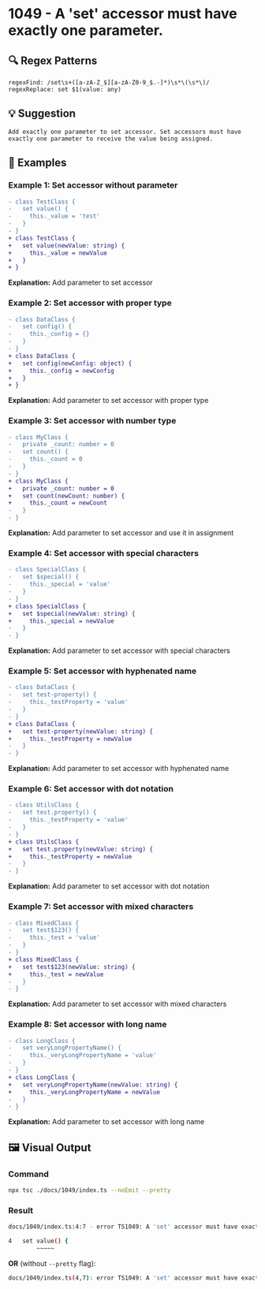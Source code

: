 # 1049 - A 'set' accessor must have exactly one parameter.

## 🔍 Regex Patterns
```regex
regexFind: /set\s+([a-zA-Z_$][a-zA-Z0-9_$.-]*)\s*\(\s*\)/
regexReplace: set $1(value: any)
```

## 💡 Suggestion
```text
Add exactly one parameter to set accessor. Set accessors must have exactly one parameter to receive the value being assigned.
```

## 📝 Examples

### Example 1: Set accessor without parameter
```diff
- class TestClass {
-   set value() {
-     this._value = 'test'
-   }
- }
+ class TestClass {
+   set value(newValue: string) {
+     this._value = newValue
+   }
+ }
```

**Explanation:** Add parameter to set accessor

### Example 2: Set accessor with proper type
```diff
- class DataClass {
-   set config() {
-     this._config = {}
-   }
- }
+ class DataClass {
+   set config(newConfig: object) {
+     this._config = newConfig
+   }
+ }
```

**Explanation:** Add parameter to set accessor with proper type

### Example 3: Set accessor with number type
```diff
- class MyClass {
-   private _count: number = 0
-   set count() {
-     this._count = 0
-   }
- }
+ class MyClass {
+   private _count: number = 0
+   set count(newCount: number) {
+     this._count = newCount
-   }
- }
```

**Explanation:** Add parameter to set accessor and use it in assignment

### Example 4: Set accessor with special characters
```diff
- class SpecialClass {
-   set $special() {
-     this._special = 'value'
-   }
- }
+ class SpecialClass {
+   set $special(newValue: string) {
+     this._special = newValue
-   }
- }
```

**Explanation:** Add parameter to set accessor with special characters

### Example 5: Set accessor with hyphenated name
```diff
- class DataClass {
-   set test-property() {
-     this._testProperty = 'value'
-   }
- }
+ class DataClass {
+   set test-property(newValue: string) {
+     this._testProperty = newValue
-   }
- }
```

**Explanation:** Add parameter to set accessor with hyphenated name

### Example 6: Set accessor with dot notation
```diff
- class UtilsClass {
-   set test.property() {
-     this._testProperty = 'value'
-   }
- }
+ class UtilsClass {
+   set test.property(newValue: string) {
+     this._testProperty = newValue
-   }
- }
```

**Explanation:** Add parameter to set accessor with dot notation

### Example 7: Set accessor with mixed characters
```diff
- class MixedClass {
-   set test$123() {
-     this._test = 'value'
-   }
- }
+ class MixedClass {
+   set test$123(newValue: string) {
+     this._test = newValue
-   }
- }
```

**Explanation:** Add parameter to set accessor with mixed characters

### Example 8: Set accessor with long name
```diff
- class LongClass {
-   set veryLongPropertyName() {
-     this._veryLongPropertyName = 'value'
-   }
- }
+ class LongClass {
+   set veryLongPropertyName(newValue: string) {
+     this._veryLongPropertyName = newValue
-   }
- }
```

**Explanation:** Add parameter to set accessor with long name

## 🖼️ Visual Output
### Command
```bash
npx tsc ./docs/1049/index.ts --noEmit --pretty
```

### Result
```bash
docs/1049/index.ts:4:7 - error TS1049: A 'set' accessor must have exactly one parameter.

4   set value() {
        ~~~~~
```

**OR** (without `--pretty` flag):

```bash
docs/1049/index.ts(4,7): error TS1049: A 'set' accessor must have exactly one parameter.
```
